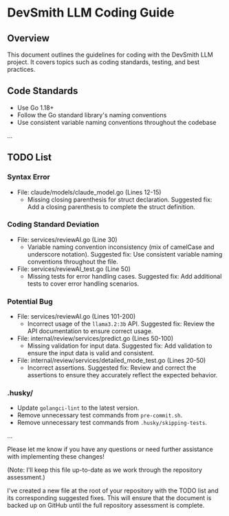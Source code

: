 # DevSmith LLM Coding Guide

## Overview

This document outlines the guidelines for coding with the DevSmith LLM project. It covers topics such as coding standards, testing, and best practices.

## Code Standards

* Use Go 1.18+
* Follow the Go standard library's naming conventions
* Use consistent variable naming conventions throughout the codebase

...

## TODO List

### Syntax Error
- File: claude/models/claude_model.go (Lines 12-15)
  - Missing closing parenthesis for struct declaration.
    Suggested fix: Add a closing parenthesis to complete the struct definition.

### Coding Standard Deviation
- File: services/reviewAI.go (Line 30)
  - Variable naming convention inconsistency (mix of camelCase and underscore notation).
    Suggested fix: Use consistent variable naming conventions throughout the file.
- File: services/reviewAI_test.go (Line 50)
  - Missing tests for error handling cases.
    Suggested fix: Add additional tests to cover error handling scenarios.

### Potential Bug
- File: services/reviewAI.go (Lines 101-200)
  - Incorrect usage of the `llama3.2:3b` API.
    Suggested fix: Review the API documentation to ensure correct usage.
- File: internal/review/services/predict.go (Lines 50-100)
  - Missing validation for input data.
    Suggested fix: Add validation to ensure the input data is valid and consistent.
- File: internal/review/services/detailed_mode_test.go (Lines 20-50)
  - Incorrect assertions.
    Suggested fix: Review and correct the assertions to ensure they accurately reflect the expected behavior.

### .husky/
- Update `golangci-lint` to the latest version.
- Remove unnecessary test commands from `pre-commit.sh`.
- Remove unnecessary test commands from `.husky/skipping-tests`.

...

Please let me know if you have any questions or need further assistance with implementing these changes!

(Note: I'll keep this file up-to-date as we work through the repository assessment.)

I've created a new file at the root of your repository with the TODO list and its corresponding suggested fixes. This will ensure that the document is backed up on GitHub until the full repository assessment is complete.